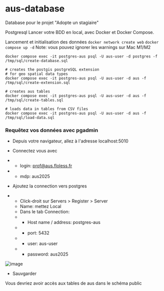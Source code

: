 # aus-database
Database pour le projet "Adopte un stagiaire"

Postgresql
Lancer votre BDD en local, avec Docker et Docker Compose.

Lancement et initialisation des données
```docker network create web```
```docker compose up -d```
Note: vous pouvez ignorer les warnings sur Mac M1/M2

```# creates aus database
docker compose exec -it postgres-aus psql -U aus-user -d postgres -f /tmp/sql/create-database.sql
```
```
# creates the postgis postgreSQL extension
# for geo spatial data types
docker compose exec -it postgres-aus psql -U aus-user -d aus -f /tmp/sql/create-extension.sql
```
```
# creates aus tables
docker compose exec -it postgres-aus psql -U aus-user -d aus -f /tmp/sql/create-tables.sql
```
```
# loads data in tables from CSV files
docker compose exec -it postgres-aus psql -U aus-user -d aus -f /tmp/sql/load-data.sql
```
### Requêtez vos données avec pgadmin

- Depuis votre navigateur, allez à l'adresse localhost:5010
- Connectez vous avec

- - login: prof@aus.floless.fr
- - mdp: aus2025
- Ajoutez la connection vers postgres

- - Click-droit sur Servers > Register > Server
  - Name: mettez Local
  - Dans le tab Connection:
  - - Host name / address: postgres-aus
  - - port: 5432
  - - user: aus-user
  - - password: aus2025

![image](https://github.com/Myakii/aus-database/assets/80988887/f0f14821-eb09-4b1a-83b4-e1a74dcc6c34)

- Sauvgarder

Vous devriez avoir accès aux tables de aus dans le schéma public
